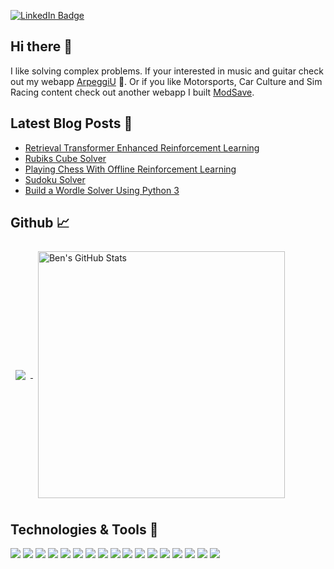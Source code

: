 [![LinkedIn Badge](https://img.shields.io/badge/LinkedIn-Profile-informational?style=flat-square&logo=linkedin&logoColor=white&color=0D76A8)](https://www.linkedin.com/in/ben-bellerose-61641613a/)

## Hi there 👋

I like solving complex problems. If your interested in music and guitar check out my webapp [ArpeggiU](https://arpeggiu.com) 🎸. Or if you like Motorsports, Car Culture and Sim Racing content check out another webapp I built [ModSave](https://modsave.app/).

## Latest Blog Posts 📝
<!-- MEDIUM:START -->
- [Retrieval Transformer Enhanced Reinforcement Learning](https://towardsdatascience.com/retrieval-transformer-enhanced-reinforcement-learning-24509e97c4c6?source=rss-23c8cbe8ea3f------2)
- [Rubiks Cube Solver](https://towardsdatascience.com/rubiks-cube-solver-96fa6c56fbe4?source=rss-23c8cbe8ea3f------2)
- [Playing Chess With Offline Reinforcement Learning](https://towardsdatascience.com/playing-chess-with-offline-reinforcement-learning-411edc5efd5f?source=rss-23c8cbe8ea3f------2)
- [Sudoku Solver](https://towardsdatascience.com/sudoku-solver-48cb2744fbd4?source=rss-23c8cbe8ea3f------2)
- [Build a Wordle Solver Using Python 3](https://towardsdatascience.com/wordle-solver-using-python-3-3c3bccd3b4fb?source=rss-23c8cbe8ea3f------2)
<!-- MEDIUM:END -->

## Github &#x1f4c8;
<a href="https://github.com/bellerb">
  <img align="center" style="margin:0.5rem" src="https://github-readme-stats.vercel.app/api/top-langs/?username=bellerb&hide=html,css&title_color=ffffff&text_color=ffffff&icon_color=ffffff&bg_color=1A2B34" />
</a>

<a href="https://github.com/bellerb">
  <img align="center" style="margin:0.5rem;width:395px;" src="https://github-readme-stats.vercel.app/api?username=bellerb&show_icons=true&line_height=27&count_private=true&title_color=ffffff&text_color=ffffff&icon_color=ffffff&bg_color=1A2B34" alt="Ben's GitHub Stats" />
</a>

## Technologies & Tools 🔧
![](https://img.shields.io/badge/OS-Linux-informational?style=flat&logo=linux&logoColor=white&color=2bbc8a)
![](https://img.shields.io/badge/OS-Apple-informational?style=flat&logo=apple&logoColor=white&color=2bbc8a)
![](https://img.shields.io/badge/OS-Windows-informational?style=flat&logo=windows&logoColor=white&color=2bbc8a)
![](https://img.shields.io/badge/Cloud-Google-informational?style=flat&logo=google&logoColor=white&color=2bbc8a)
![](https://img.shields.io/badge/Digital-Ocean-informational?style=flat&logo=digitalocean&logoColor=white&color=2bbc8a)
![](https://img.shields.io/badge/Code-Python-informational?style=flat&logo=python&logoColor=white&color=2bbc8a)
![](https://img.shields.io/badge/Code-TypeScript-informational?style=flat&logo=typescript&logoColor=white&color=2bbc8a)
![](https://img.shields.io/badge/Code-JavaScript-informational?style=flat&logo=javascript&logoColor=white&color=2bbc8a)
![](https://img.shields.io/badge/Code-CSharp-informational?style=flat&logo=csharp&logoColor=white&color=2bbc8a)
![](https://img.shields.io/badge/Code-Java-informational?style=flat&logo=openjdk&logoColor=white&color=2bbc8a)
![](https://img.shields.io/badge/Code-C-informational?style=flat&logo=c&logoColor=white&color=2bbc8a)
![](https://img.shields.io/badge/Code-Vue-informational?style=flat&logo=vue.js&logoColor=white&color=2bbc8a)
![](https://img.shields.io/badge/Code-PyTorch-informational?style=flat&logo=pytorch&logoColor=white&color=2bbc8a)
![](https://img.shields.io/badge/Code-TensorFlow-informational?style=flat&logo=tensorflow&logoColor=white&color=2bbc8a)
![](https://img.shields.io/badge/Code-Numpy-informational?style=flat&logo=numpy&logoColor=white&color=2bbc8a)
![](https://img.shields.io/badge/Code-Pandas-informational?style=flat&logo=pandas&logoColor=white&color=2bbc8a)
![](https://img.shields.io/badge/Code-Bootstrap-informational?style=flat&logo=bootstrap&logoColor=white&color=2bbc8a)
